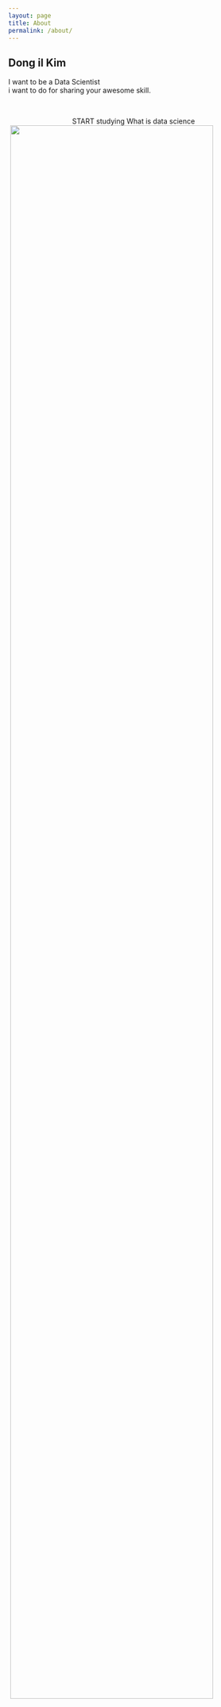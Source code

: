 ```yaml
---
layout: page
title: About
permalink: /about/
---
```


<div class="post-content">
    <h2 class="sname-main">Dong il Kim</h2>
<p> I want to be a Data Scientist <br />i want to do for sharing your awesome skill.</p>
<p><br /></p>
<center><div class="man-title">
  START studying <span class="sname">What is data science</span>
</div>
</center>
<div class="manual manual-title">
  <img src="![1](https://user-images.githubusercontent.com/37648643/38792298-d704a194-413b-11e8-8801-6a76b4be67b8.jpg)" width="90%"></img>  </div>
<p>  <div class="manual-content">


</div>


